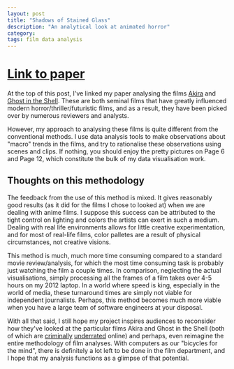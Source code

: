 ```yaml
---
layout: post
title: "Shadows of Stained Glass"
description: "An analytical look at animated horror"
category: 
tags: film data analysis
---
```


# [Link to paper](//nibnalin.me/assets/stained-glass.pdf)

At the top of this post, I've linked my paper analysing the films [Akira](https://en.wikipedia.org/wiki/Akira_(1988_film)) and [Ghost in the Shell](https://en.wikipedia.org/wiki/Ghost_in_the_Shell_(1995_film)). These are both seminal films that have greatly influenced modern horror/thriller/futuristic films, and as a result, they have been picked over by numerous reviewers and analysts.

However, my approach to analysing these films is quite different from the conventional methods. I use data analysis tools to make observations about "macro" trends in the films, and try to rationalise these observations using scenes and clips. If nothing, you should enjoy the pretty pictures on Page 6 and Page 12, which constitute the bulk of my data visualisation work.

## Thoughts on this methodology

The feedback from the use of this method is mixed. It gives reasonably good results (as it did for the films I chose to looked at) when we are dealing with anime films. I suppose this success can be attributed to the tight control on lighting and colors the artists can exert in such a medium. Dealing with real life environments allows for little creative experimentation, and for most of real-life films, color palletes are a result of physical circumstances, not creative visions.

This method is much, much more time consuming compared to a standard movie review/analysis, for which the most time consuming task is probably just watching the film a couple times. In comparison, neglecting the actual visualisations, simply processing all the frames of a film takes over 4-5 hours on my 2012 laptop. In a world where speed is king, especially in the world of media, these turnaround times are simply not viable for independent journalists. Perhaps, this method becomes much more viable when you have a large team of software engineers at your disposal.

With all that said, I still hope my project inspires audiences to reconsider how they've looked at the particular films Akira and Ghost in the Shell (both of which are [criminally](https://myanimelist.net/anime/47/Akira) [underrated](https://myanimelist.net/anime/43/Koukaku_Kidoutai) online) and perhaps, even reimagine the entire methodology of film analyses. With computers as our "bicycles for the mind", there is definitely a lot left to be done in the film department, and I hope that my analysis functions as a glimpse of that potential.
